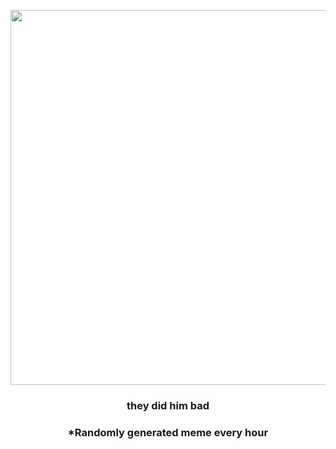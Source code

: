 <p align="center">
        <img src="https://i.redd.it/2yzj10y7re591.jpg" width="600" height="600">
        </p>
        <h3 align="center">they did him bad</h3>
        <h3 align="center">*Randomly generated meme every hour</h3>
    